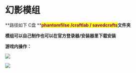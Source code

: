 # 幻影模组

**路径如下   C盘 **<mark style="color:purple;">**phantomfilse /craftlab / savedcrafts**</mark>**文件夹**

**模组可以自己制作也可以在官方登录器/安装器里下载安装**

**游戏内操作：**

![](../../.gitbook/assets/DMA9A\_B4\)4]I%GLT{TY5X]H.jpg)

![](../../.gitbook/assets/253$]{}J\({JTZJL\`F\_M]8TJ.jpg)
